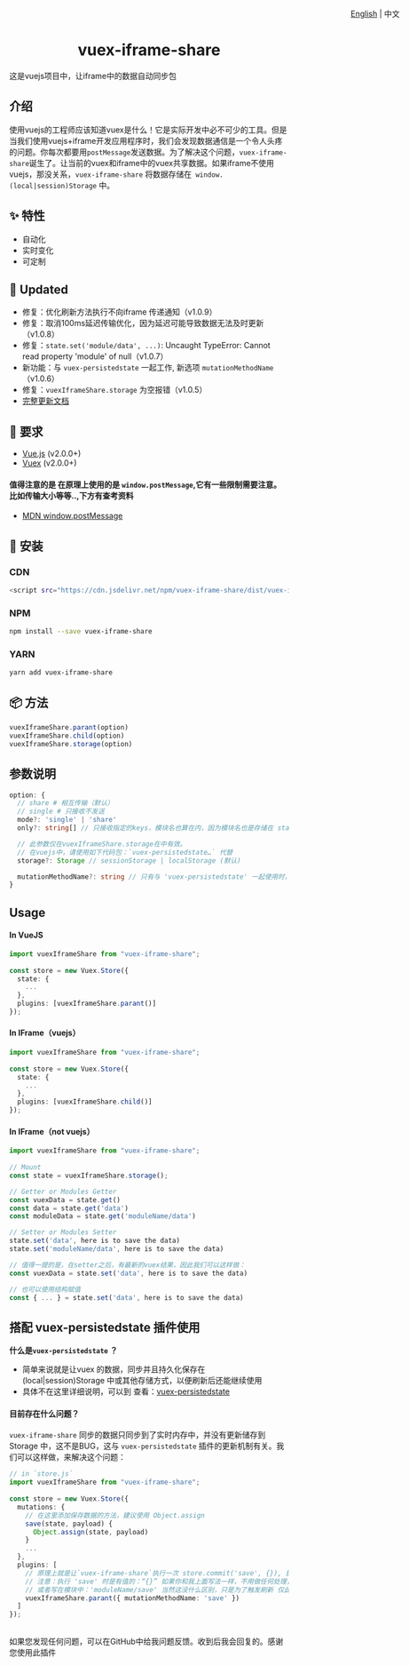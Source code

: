 <h1 align="center">
  vuex-iframe-share
</h1>
这是vuejs项目中，让iframe中的数据自动同步包

<p align="right" style="position:absolute;top:16px;right:28px;">
  <a href="https://github.com/qq1147050160/vuex-iframe-share/blob/master/README.md">English</a> | 中文
</p>

## 介绍

使用vuejs的工程师应该知道vuex是什么！它是实际开发中必不可少的工具。但是当我们使用vuejs+iframe开发应用程序时，我们会发现数据通信是一个令人头疼的问题。你每次都要用`postMessage`发送数据。为了解决这个问题，`vuex-iframe-share`诞生了。让当前的vuex和iframe中的vuex共享数据。如果iframe不使用vuejs，那没关系，`vuex-iframe-share` 将数据存储在` window.(local|session)Storage` 中。


## ✨ 特性

- 自动化
- 实时变化
- 可定制

## 🔔 Updated

- 修复：优化刷新方法执行不向iframe 传递通知（v1.0.9）
- 修复：取消100ms延迟传输优化，因为延迟可能导致数据无法及时更新（v1.0.8）
- 修复：`state.set('module/data', ...)`: Uncaught TypeError: Cannot read property 'module' of null（v1.0.7）
- 新功能：与 `vuex-persistedstate` 一起工作, 新选项 `mutationMethodName`（v1.0.6）
- 修复：`vuexIframeShare.storage` 为空报错（v1.0.5）
- <a href="https://github.com/qq1147050160/vuex-iframe-share/blob/master/UPDATED.md">完整更新文档</a>

## 🔧 要求

- [Vue.js](https://vuejs.org) (v2.0.0+)
- [Vuex](http://vuex.vuejs.org) (v2.0.0+)

#### 值得注意的是 在原理上使用的是 `window.postMessage`,它有一些限制需要注意。比如传输大小等等..,下方有查考资料
- [MDN window.postMessage](https://developer.mozilla.org/en-US/docs/Web/API/Window/postMessage)

## 🔧  安装

### CDN

```bash
<script src="https://cdn.jsdelivr.net/npm/vuex-iframe-share/dist/vuex-iframe-share.umd.min.js"></script>
```

### NPM

```bash
npm install --save vuex-iframe-share
```

### YARN

```bash
yarn add vuex-iframe-share
```

## 📦 方法

```typescript
vuexIframeShare.parant(option)
vuexIframeShare.child(option)
vuexIframeShare.storage(option)
```

## 参数说明

```typescript
option: {
  // share # 相互传输（默认）
  // single # 只接收不发送
  mode?: 'single' | 'share'
  only?: string[] // 只接收指定的keys，模块名也算在内，因为模块名也是存储在 state 中的。

  // 此参数仅在vuexIframeShare.storage在中有效。
  // 在vuejs中，请使用如下代码包：`vuex-persistedstate…` 代替
  storage?: Storage // sessionStorage | localStorage (默认)

  mutationMethodName?: string // 只有与 'vuex-persistedstate' 一起使用时，它才会生效
}
```

## Usage

#### In VueJS

```typescript
import vuexIframeShare from "vuex-iframe-share";
 
const store = new Vuex.Store({
  state: {
    ...
  },
  plugins: [vuexIframeShare.parant()]
});
```

#### In IFrame（vuejs）

```typescript
import vuexIframeShare from "vuex-iframe-share";
 
const store = new Vuex.Store({
  state: {
    ...
  },
  plugins: [vuexIframeShare.child()]
});
```

#### In IFrame（not vuejs）

```typescript
import vuexIframeShare from "vuex-iframe-share";
 
// Mount
const state = vuexIframeShare.storage();

// Getter or Modules Getter
const vuexData = state.get()
const data = state.get('data')
const moduleData = state.get('moduleName/data')

// Setter or Modules Setter
state.set('data', here is to save the data)
state.set('moduleName/data', here is to save the data)

// 值得一提的是，在setter之后，有最新的vuex结果，因此我们可以这样做：
const vuexData = state.set('data', here is to save the data)

// 也可以使用结构赋值
const { ... } = state.set('data', here is to save the data)
```

## 搭配 vuex-persistedstate 插件使用

<b>什么是`vuex-persistedstate` ？</b>
- 简单来说就是让vuex 的数据，同步并且持久化保存在 (local|session)Storage 中或其他存储方式，以便刷新后还能继续使用
- 具体不在这里详细说明，可以到 查看：[vuex-persistedstate](https://www.npmjs.com/package/vuex-persistedstate)

#### 目前存在什么问题？

`vuex-iframe-share` 同步的数据只同步到了实时内存中，并没有更新储存到 Storage 中，这不是BUG，这与 `vuex-persistedstate` 插件的更新机制有关。我们可以这样做，来解决这个问题：

```typescript
// in `store.js`
import vuexIframeShare from "vuex-iframe-share";
 
const store = new Vuex.Store({
  mutations: {
    // 在这里添加保存数据的方法，建议使用 Object.assign
    save(state, payload) {
      Object.assign(state, payload)
    }
    ...
  },
  plugins: [
    // 原理上就是让`vuex-iframe-share`执行一次 store.commit('save', {}), 执行就会触发更新！
    // 注意：执行 'save' 时是有值的：“{}” 如果你和我上面写法一样，不用做任何处理，否则需要过滤 “{}”
    // 或者写在模块中：'moduleName/save' 当然这没什么区别，只是为了触发刷新 仅此而已
    vuexIframeShare.parant({ mutationMethodName: 'save' })
  ]
});

```

## 

如果您发现任何问题，可以在GitHub中给我问题反馈。收到后我会回复的。感谢您使用此插件


<!-- ## Thanks -->